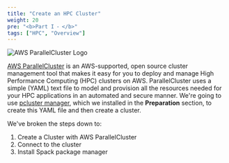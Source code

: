 ```yaml
---
title: "Create an HPC Cluster"
weight: 20
pre: "<b>Part I ⁃ </b>"
tags: ["HPC", "Overview"]
---
```


![AWS ParallelCluster Logo](/images/pcluster/aws-parallelclusterlogo.png)

[AWS ParallelCluster](https://github.com/aws/aws-parallelcluster) is an AWS-supported, open source cluster management tool that makes it easy for you to deploy and manage High Performance Computing (HPC) clusters on AWS. ParallelCluster uses a simple (YAML) text file to model and provision all the resources needed for your HPC applications in an automated and secure manner. We're going to use [pcluster manager](), which we installed in the **Preparation** section, to create this YAML file and then create a cluster.

We've broken the steps down to:

1. Create a Cluster with AWS ParallelCluster
2. Connect to the cluster
2. Install Spack package manager